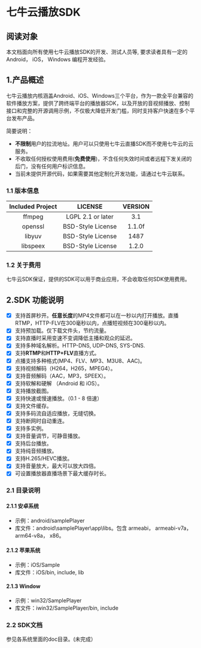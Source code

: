 # 七牛云播放SDK

## 阅读对象
本文档面向所有使用七牛云播放SDK的开发、测试人员等, 要求读者具有一定的Android， iOS， Windows 编程开发经验。

## 1.产品概述

七牛云播放内核涵盖Android、iOS、Windows三个平台，作为一款全平台兼容的软件播放方案，提供了跨终端平台的播放器SDK，以及开放的音视频播放、控制接口和完整的开源调用示例，不仅极大降低开发门槛，同时支持客户快速在多个平台发布产品。  

简要说明：

* **不限制**用户的拉流地址。用户可以只使用七牛云直播SDK而不使用七牛云的云服务。
* 不收取任何授权使用费用(**免费使用**)，不含任何失效时间或者远程下发关闭的后门，没有任何用户标识信息。
* 当前未提供开源代码，如果需要其他定制化开发功能，请通过七牛云联系。

### 1.1 版本信息

| Included Project	 | LICENSE	| VERSION |
|:----------:|:---------------------------:|:--------------:|
| ffmpeg	| LGPL 2.1 or later	| 3.1 |
| openssl	| BSD-Style License	| 1.1.0f |
| libyuv	| BSD-Style License	| 1487 |
| libspeex	| BSD-Style License	| 1.2.0 |

### 1.2 关于费用
七牛云SDK保证，提供的SDK可以用于商业应用，不会收取任何SDK使用费用。

## 2.SDK 功能说明

- [x] 支持首屏秒开。**任意长度**的MP4文件都可以在一秒以内打开播放。直播RTMP，HTTP-FLV在300毫秒以内，点播短视频在300毫秒以内。
- [x] 支持预加载。仅下载文件头，节约流量。
- [x] 支持直播时采用变速不变调降低主播和观众的延迟。
- [x] 支持多种域名解析。HTTP-DNS, UDP-DNS, SYS-DNS.
- [x] 支持**RTMP**和**HTTP+FLV**直播方式。
- [x] 点播支持多种格式(MP4、FLV、MP3、M3U8、AAC)。
- [x] 支持视频解码（H264，H265，MPEG4）。
- [x] 支持音频解码（AAC，MP3，SPEEX）。
- [x] 支持软解和硬解 （Android 和 iOS）。
- [x] 支持播放截图。
- [x] 支持快速或慢速播放。（0.1 - 8 倍速）
- [x] 支持文件缓存。
- [x] 支持多码流自适应播放，无缝切换。
- [x] 支持断网时自动重连。
- [x] 支持多实例。
- [x] 支持音量调节，可静音播放。
- [x] 支持后台播放。
- [x] 支持纯音频播放。
- [x] 支持H.265/HEVC播放。
- [x] 支持音量放大，最大可以放大四倍。
- [x] 可设置播放器直播场景下最大缓存时长。

### 2.1 目录说明

#### 2.1.1 安卓系统
* 示例：android/samplePlayer
* 库文件：android\samplePlayer\app\libs。包含 armeabi， armeabi-v7a， arm64-v8a， x86。

#### 2.1.2 苹果系统
* 示例：iOS/Sample
* 库文件：iOS/bin, include, lib

#### 2.1.3 Window
* 示例：win32/SamplePlayer
* 库文件：iwin32/SamplePlayer/bin, include


### 2.2 SDK文档

参见各系统里面的doc目录。(未完成）




